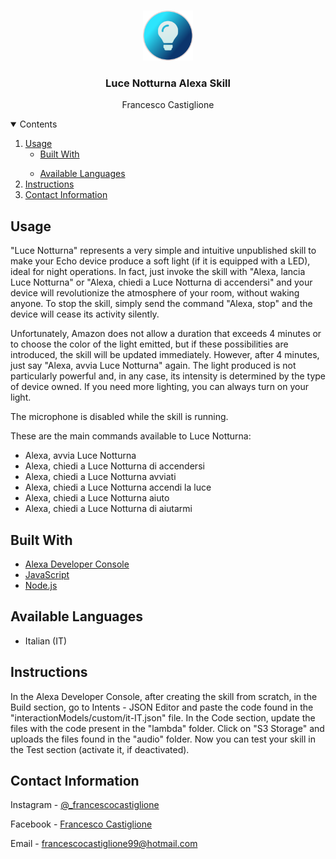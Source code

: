 <br />
<p align="center">
  <a href="https://github.com/francescocastiglione/Luce-Notturna-Alexa-Skill">
    <img src="assets/images/it-IT_largeIconUri.png" alt="Luce Notturna" width="80" height="80">
  </a>
  
  <h3 align="center">Luce Notturna Alexa Skill</h3>
  
  <p align="center">
    Francesco Castiglione
  </p>
</p>

<details open="open">
  <summary>Contents</summary>
  <ol>
    <li>
      <a href="#usage">Usage</a>
      <ul>
        <li><a href="#built-with">Built With</a></li>
      </ul>
    </li>
    <ul>
      <li>
          <a href="#available-languages">Available Languages</a>
      </li>
    </ul>
    <li>
      <a href="#instructions">Instructions</a>
    </li>
    <li><a href="#contact-information">Contact Information</a></li>
  </ol>
</details>

## Usage
"Luce Notturna" represents a very simple and intuitive unpublished skill to make your Echo device produce a soft light (if it is equipped with a LED), ideal for night operations.
In fact, just invoke the skill with "Alexa, lancia Luce Notturna" or "Alexa, chiedi a Luce Notturna di accendersi" and your device will revolutionize the atmosphere of your room, without waking anyone.
To stop the skill, simply send the command "Alexa, stop" and the device will cease its activity silently.

Unfortunately, Amazon does not allow a duration that exceeds 4 minutes or to choose the color of the light emitted, but if these possibilities are introduced, the skill will be updated immediately. However, after 4 minutes, just say "Alexa, avvia Luce Notturna" again.
The light produced is not particularly powerful and, in any case, its intensity is determined by the type of device owned. If you need more lighting, you can always turn on your light.

The microphone is disabled while the skill is running.

These are the main commands available to Luce Notturna:
- Alexa, avvia Luce Notturna
- Alexa, chiedi a Luce Notturna di accendersi
- Alexa, chiedi a Luce Notturna avviati
- Alexa, chiedi a Luce Notturna accendi la luce
- Alexa, chiedi a Luce Notturna aiuto
- Alexa, chiedi a Luce Notturna di aiutarmi

## Built With
* [Alexa Developer Console](https://developer.amazon.com/alexa/console/ask)
* [JavaScript](https://www.javascript.com)
* [Node.js](https://nodejs.org/it/)

## Available Languages
* Italian (IT)

## Instructions
In the Alexa Developer Console, after creating the skill from scratch, in the Build section, go to Intents - JSON Editor and paste the code found in the "interactionModels/custom/it-IT.json" file.
In the Code section, update the files with the code present in the "lambda" folder. Click on "S3 Storage" and uploads the files found in the "audio" folder.
Now you can test your skill in the Test section (activate it, if deactivated).

## Contact Information
Instagram - [@_francescocastiglione](https://www.instagram.com/_francescocastiglione/)

Facebook - [Francesco Castiglione](https://www.facebook.com/francesco.castiglione.18/)

Email - francescocastiglione99@hotmail.com

